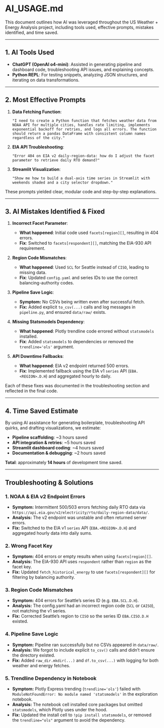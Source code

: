 # AI\_USAGE.md

This document outlines how AI was leveraged throughout the US Weather + Energy Analysis project, including tools used, effective prompts, mistakes identified, and time saved.

---

## 1. AI Tools Used

- **ChatGPT (OpenAI o4-mini)**: Assisted in generating pipeline and dashboard code, troubleshooting API issues, and explaining concepts.
- **Python REPL**: For testing snippets, analyzing JSON structures, and iterating on data transformations.

---

## 2. Most Effective Prompts

1. **Data Fetching Function**:

   ```
   "I need to create a Python function that fetches weather data from NOAA API for multiple cities, handles rate limiting, implements exponential backoff for retries, and logs all errors. The function should return a pandas DataFrame with consistent column names regardless of the city."
   ```
2. **EIA API Troubleshooting**:

   ```
   "Error 404 on EIA v2 daily-region-data: how do I adjust the facet parameter to retrieve daily RTO demand?"
   ```
3. **Streamlit Visualization**:

   ```
   "Show me how to build a dual-axis time series in Streamlit with weekends shaded and a city selector dropdown."
   ```

These prompts yielded clear, modular code and step-by-step explanations.

---

## 3. AI Mistakes Identified & Fixed

1. **Incorrect Facet Parameter**:

   - **What happened**: Initial code used `facets[region][]`, resulting in 404 errors.
   - **Fix**: Switched to `facets[respondent][]`, matching the EIA-930 API requirement.

2. **Region Code Mismatches**:

   - **What happened**: Used `SCL` for Seattle instead of `CISO`, leading to missing data.
   - **Fix**: Updated `config.yaml` and series IDs to use the correct balancing-authority codes.

3. **Pipeline Save Logic**: 
   - **Symptom:** No CSVs being written even after successful fetch.  
   - **Fix:** Added explicit `to_csv(...)` calls and log messages in `pipeline.py`, and ensured `data/raw/` exists.

4. **Missing Statsmodels Dependency**:

   - **What happened**: Plotly trendline code errored without `statsmodels` installed.
   - **Fix**: Added `statsmodels` to dependencies or removed the `trendline='ols'` argument.

5. **API Downtime Fallbacks**:

   - **What happened**: EIA v2 endpoint returned 500 errors.
   - **Fix**: Implemented fallback using the EIA v1 `series` API (`EBA.<REGION>.D.H`) and aggregated hourly to daily.

Each of these fixes was documented in the troubleshooting section and reflected in the final code.

---

## 4. Time Saved Estimate

By using AI assistance for generating boilerplate, troubleshooting API quirks, and drafting visualizations, we estimate:

- **Pipeline scaffolding**: \~3 hours saved
- **API integration & retries**: \~5 hours saved
- **Streamlit dashboard coding**: \~4 hours saved
- **Documentation & debugging**: \~2 hours saved

**Total**: approximately **14 hours** of development time saved.

---

## Troubleshooting & Solutions

### 1. NOAA & EIA v2 Endpoint Errors  
- **Symptom:** Intermittent 500/503 errors fetching daily RTO data via  
  `https://api.eia.gov/v2/electricity/rto/daily-region-data/data/`.  
- **Analysis:** The v2 endpoint was unstable and often returned server errors.  
- **Fix:** Switched to the EIA v1 `series` API (`EBA.<REGION>.D.H`) and aggregated hourly data into daily sums.

### 2. Wrong Facet Key  
- **Symptom:** 404 errors or empty results when using `facets[region][]`.  
- **Analysis:** The EIA-930 API uses `respondent` rather than `region` as the facet key.  
- **Fix:** Updated `fetch_historical_energy` to use `facets[respondent][]` for filtering by balancing authority.

### 3. Region Code Mismatches  
- **Symptom:** 404 errors for Seattle’s series ID (e.g. `EBA.SCL.D.H`).  
- **Analysis:** The config.yaml had an incorrect region code (`SCL` or `CAISO`), not matching the v1 series.  
- **Fix:** Corrected Seattle’s region to `CISO` so the series ID `EBA.CISO.D.H` existed.

### 4. Pipeline Save Logic  
- **Symptom:** Pipeline ran successfully but no CSVs appeared in `data/raw/`.  
- **Analysis:** We forgot to include explicit `to_csv()` calls and didn’t ensure the directory existed.  
- **Fix:** Added `raw_dir.mkdir(...)` and `df.to_csv(...)` with logging for both weather and energy fetches.

### 5. Trendline Dependency in Notebook  
- **Symptom:** Plotly Express trending (`trendline='ols'`) failed with  
  `ModuleNotFoundError: No module named 'statsmodels'` in the exploration notebook.  
- **Analysis:** The notebook cell installed core packages but omitted `statsmodels`, which Plotly uses under the hood.  
- **Fix:** Updated the install cell to `!pip install statsmodels`, or removed the `trendline="ols"` argument to avoid the dependency.


